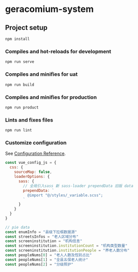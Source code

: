 # geracomium-system

## Project setup
```
npm install
```

### Compiles and hot-reloads for development
```
npm run serve
```

### Compiles and minifies for uat
```
npm run build
```

### Compiles and minifies for production
```
npm run product
```

### Lints and fixes files
```
npm run lint
```

### Customize configuration
See [Configuration Reference](https://cli.vuejs.org/config/).


```js
const vue_config_js = {
  css: {
    sourceMap: false,
    loaderOptions: {
      sass: {
        // 全局引入sass 新 sass-loader prependData 旧版 data
        prependData: `
          @import "@/styles/_variable.scss";
        `
      }
    }
  }
}

// pie data
const enumInfo = "县级下拉框数据源"
const streetsInfos = "老人区域分布"
const screeninstitution = "机构信息"
const screeninstitution.institutionCount = "机构类型数量"
const screeninstitution.institutionPeople = "养老人数分布"
const peopleNums[0] = "老人人数及性别占比"
const peopleNums[1] = "全县五保老人统计"
const peopleNums[2] = "分级照护"
```
